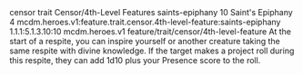 <ability>
  <metadata>
    <class>censor</class>
    <feature_type>trait</feature_type>
    <file_dpath>Censor/4th-Level Features</file_dpath>
    <item_id>saints-epiphany</item_id>
    <item_index>10</item_index>
    <item_name>Saint&apos;s Epiphany</item_name>
    <level>4</level>
    <scc>mcdm.heroes.v1:feature.trait.censor.4th-level-feature:saints-epiphany</scc>
    <scdc>1.1.1:5.1.3.10:10</scdc>
    <source>mcdm.heroes.v1</source>
    <type>feature/trait/censor/4th-level-feature</type>
  </metadata>
  <effects>
    <effect type="mundane">At the start of a respite, you can inspire yourself or another creature taking the same respite with divine knowledge. If the target makes a project roll during this respite, they can add 1d10 plus your Presence score to the roll.</effect>
  </effects>
</ability>

